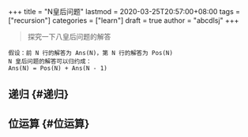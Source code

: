 +++
title = "N皇后问题"
lastmod = 2020-03-25T20:57:00+08:00
tags = ["recursion"]
categories = ["learn"]
draft = true
author = "abcdlsj"
+++

> 探究一下八皇后问题的解答

<!--more-->

```text
假设：前 N 行的解答为 Ans(N)，第 N 行的解答为 Pos(N)
N 皇后问题的解答可以归约成：
Ans(N) = Pos(N) + Ans(N - 1)
```


## 递归 {#递归}


## 位运算 {#位运算}
